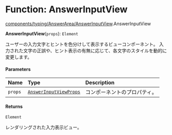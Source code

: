 # Function: AnswerInputView

[components/typing/AnswerArea/AnswerInputView](../modules/components_typing_AnswerArea_AnswerInputView.md).AnswerInputView

**AnswerInputView**(`props`): `Element`

ユーザーの入力文字とヒントを色分けして表示するビューコンポーネント。
入力された文字の正誤や、ヒント表示の有無に応じて、各文字のスタイルを動的に変更します。

#### Parameters

| Name | Type | Description |
| :------ | :------ | :------ |
| `props` | [`AnswerInputViewProps`](../types/types.AnswerInputViewProps.md) | コンポーネントのプロパティ。 |

#### Returns

`Element`

レンダリングされた入力表示ビュー。
